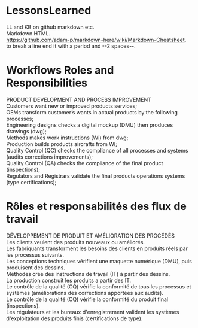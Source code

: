 # LessonsLearned

LL and KB on github markdown etc.  
Markdown HTML.  
https://github.com/adam-p/markdown-here/wiki/Markdown-Cheatsheet.  
to break a line end it with a period and --2 spaces--.  

# Workflows Roles and Responsibilities  

PRODUCT DEVELOPMENT AND PROCESS IMPROVEMENT  
Customers want new or improved products services;  
OEMs transform customer’s wants in actual products by the following processes;  
Engineering designs checks a digital mockup (DMU) then produces drawings (dwg);   
Methods makes work instructions (WI) from dwg;   
Production builds products aircrafts from WI;  
Quality Control (QC) checks the compliance of all processes and systems (audits corrections improvements);  
Quality Control (QA) checks the compliance of the final product (inspections);  
Regulators and Registrars validate the final products operations systems (type certifications);   

# Rôles et responsabilités des flux de travail

DÉVELOPPEMENT DE PRODUIT ET AMÉLIORATION DES PROCÉDÉS  
Les clients veulent des produits nouveaux ou améliorés.  
Les fabriquants transforment les besoins des clients en produits réels par les processus suivants.  
Les conceptions techniques vérifient une maquette numérique (DMU), puis produisent des dessins.  
Méthodes crée des instructions de travail (IT) à partir des dessins.  
La production construit les produits a partir des IT.  
Le contrôle de la qualité (CQ) vérifie la conformité de tous les processus et systèmes (améliorations des corrections apportées aux audits).  
Le contrôle de la qualité (CQ) vérifie la conformité du produit final (inspections).  
Les régulateurs et les bureaux d'enregistrement valident les systèmes d'exploitation des produits finis (certifications de type).  

